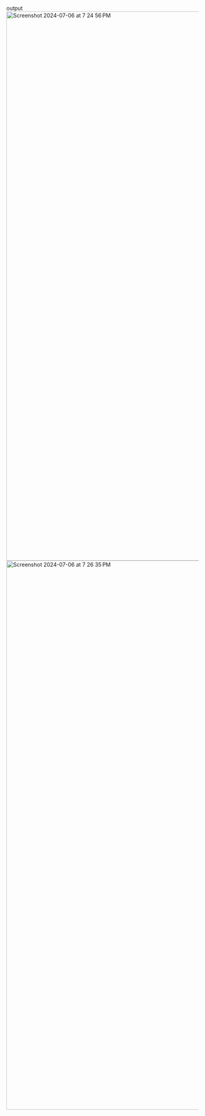 output
<img width="1440" alt="Screenshot 2024-07-06 at 7 24 56 PM" src="https://github.com/Yuva7803/todolist/assets/138141904/aa4379f4-02cb-48e4-b152-011796d23afd">
<img width="1440" alt="Screenshot 2024-07-06 at 7 26 35 PM" src="https://github.com/Yuva7803/todolist/assets/138141904/5574a3d5-2a8a-4b8d-b568-8e5ccd3cf5af">
